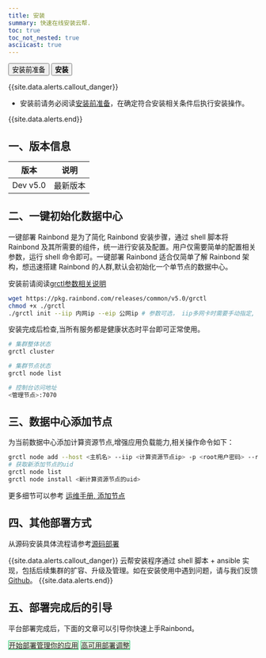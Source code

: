 ```yaml
---
title: 安装
summary: 快速在线安装云帮.
toc: true
toc_not_nested: true
asciicast: true
---
```


<div class="filters filters-big clearfix">
    <a href="before-installation.html"><button class="filter-button ">安装前准备</button></a>
    <a href="online-installation.html"><button class="filter-button current"><strong>安装</strong></button></a>
</div>

{{site.data.alerts.callout_danger}}

- 安装前请务必阅读[安装前准备](before-installation.html)，在确定符合安装相关条件后执行安装操作。

{{site.data.alerts.end}}

## 一、版本信息

| 版本          | 说明         |
| ------------- | ------------ |
| Dev v5.0 | 最新版本 |

## 二、一键初始化数据中心

一键部署 Rainbond 是为了简化 Rainbond 安装步骤，通过 shell 脚本将 Rainbond 及其所需要的组件，统一进行安装及配置。用户仅需要简单的配置相关参数，运行 shell 命令即可。一键部署 Rainbond 适合仅简单了解 Rainbond 架构，想迅速搭建 Rainbond 的人群,默认会初始化一个单节点的数据中心。

安装前请阅读[grctl参数相关说明](https://github.com/goodrain/rainbond-ansible/tree/devel/docs/guide)  

```bash
wget https://pkg.rainbond.com/releases/common/v5.0/grctl
chmod +x ./grctl
./grctl init --iip 内网ip --eip 公网ip # 参数可选， iip多网卡时需要手动指定, eip云服务商部署时可以指定公网ip,其他参数可以grctl init --help
```

安装完成后检查,当所有服务都是健康状态时平台即可正常使用。

```bash
# 集群整体状态
grctl cluster

# 集群节点状态
grctl node list

# 控制台访问地址
<管理节点>:7070
```

## 三、数据中心添加节点

为当前数据中心添加计算资源节点,增强应用负载能力,相关操作命令如下：

```bash
grctl node add --host <主机名> --iip <计算资源节点ip> -p <root用户密码> --role compute
# 获取新添加节点的uid
grctl node list 
grctl node install <新计算资源节点的uid>
```

更多细节可以参考 [运维手册, 添加节点](../operation-manual/cluster-management/add-node.html) 

## 四、其他部署方式

从源码安装具体流程请参考[源码部署](../operation-manual/install/source/setup.html)

{{site.data.alerts.callout_danger}}
云帮安装程序通过 shell 脚本 + ansible 实现，包括后续集群的扩容、升级及管理。如在安装使用中遇到问题，请与我们反馈 [Github](https://github.com/goodrain/rainbond-ansible/issues)。
{{site.data.alerts.end}}

## 五、部署完成后的引导

平台部署完成后，下面的文章可以引导你快速上手Rainbond。

<div class="btn-group btn-group-justified">
  <a href="./quick-learning.html" class="btn" style="background-color:#F0FFE8;border:1px solid #28cb75">开始部署管理你的应用</a>
  <a href="../operation-manual/cluster-management/ha-cluster.html" class="btn" style="background-color:#F0FFE8;border:1px solid #28cb75">高可用部署调整</a>
</div>